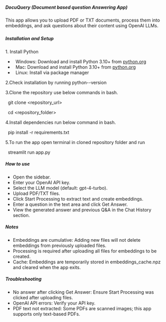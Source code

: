 ##### DocuQuery (Document based question Answering App)



This app allows you to upload PDF or TXT documents, process them into embeddings, and ask questions about their content using OpenAI LLMs.

##### 

##### Installation and Setup



1\. Install Python



* &nbsp;   Windows: Download and install Python 3.10+ from [python.org](python.org)
* &nbsp;   Mac: Download and install Python 3.10+ from [python.org](python.org)
* &nbsp;   Linux: Install via package manager



2.Check installation by running python--version



3.Clone the repository use below commands in bash.

&nbsp;        git clone <repository\_url>

&nbsp;        cd <repository\_folder>



4.Install dependencies run below command in bash.

&nbsp;    pip install -r requirements.txt



5.To run the app open terminal in cloned repository folder and run

&nbsp;    streamlit run app.py



##### How to use



* Open the sidebar.
* Enter your OpenAI API key.
* Select the LLM model (default: gpt-4-turbo).
* Upload PDF/TXT files.
* Click Start Processing to extract text and create embeddings.
* Enter a question in the text area and click Get Answer.
* View the generated answer and previous Q\&A in the Chat History section.





##### Notes



* Embeddings are cumulative: Adding new files will not delete embeddings from previously uploaded files.
* Processing is required after uploading all files for embeddings to be created.
* Cache: Embeddings are temporarily stored in embeddings\_cache.npz and cleared when the app exits.



##### Troubleshooting



* No answer after clicking Get Answer: Ensure Start Processing was clicked after uploading files.
* OpenAI API errors: Verify your API key.
* PDF text not extracted: Some PDFs are scanned images; this app supports only text-based PDFs.













